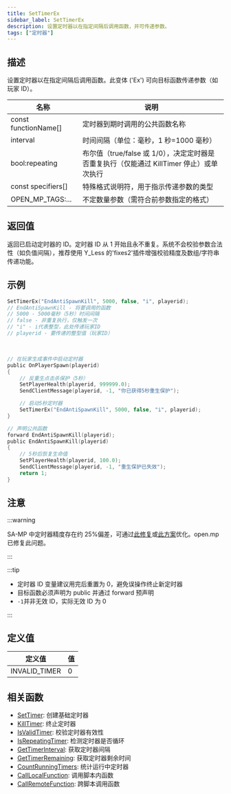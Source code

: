 ```yaml
---
title: SetTimerEx
sidebar_label: SetTimerEx
description: 设置定时器以在指定间隔后调用函数，并可传递参数。
tags: ["定时器"]
---
```


## 描述

设置定时器以在指定间隔后调用函数。此变体 ('Ex') 可向目标函数传递参数（如玩家 ID）。

| 名称                 | 说明                                                                                     |
| -------------------- | ---------------------------------------------------------------------------------------- |
| const functionName[] | 定时器到期时调用的公共函数名称                                                           |
| interval             | 时间间隔（单位：毫秒，1 秒=1000 毫秒）                                                   |
| bool:repeating       | 布尔值（true/false 或 1/0），决定定时器是否重复执行（仅能通过 KillTimer 停止）或单次执行 |
| const specifiers[]   | 特殊格式说明符，用于指示传递参数的类型                                                   |
| OPEN_MP_TAGS:...     | 不定数量参数（需符合前参数指定的格式）                                                   |

## 返回值

返回已启动定时器的 ID。定时器 ID 从 1 开始且永不重复。系统不会校验参数合法性（如负值间隔），推荐使用 Y_Less 的'fixes2'插件增强校验精度及数组/字符串传递功能。

## 示例

```c
SetTimerEx("EndAntiSpawnKill", 5000, false, "i", playerid);
// EndAntiSpawnKill - 将要调用的函数
// 5000 - 5000毫秒（5秒）时间间隔
// false - 非重复执行，仅触发一次
// "i" - i代表整型，此处传递玩家ID
// playerid - 要传递的整型值（玩家ID）
```

<br />

```c
// 在玩家生成事件中启动定时器
public OnPlayerSpawn(playerid)
{
    // 反重生点击杀保护（5秒）
    SetPlayerHealth(playerid, 999999.0);
    SendClientMessage(playerid, -1, "你已获得5秒重生保护");

    // 启动5秒定时器
    SetTimerEx("EndAntiSpawnKill", 5000, false, "i", playerid);
}

// 声明公共函数
forward EndAntiSpawnKill(playerid);
public EndAntiSpawnKill(playerid)
{
    // 5秒后恢复生命值
    SetPlayerHealth(playerid, 100.0);
    SendClientMessage(playerid, -1, "重生保护已失效");
    return 1;
}
```

## 注意

:::warning

SA-MP 中定时器精度存在约 25%偏差，可通过[此修复](https://sampforum.blast.hk/showthread.php?tid=289675)或[此方案](https://sampforum.blast.hk/showthread.php?tid=650736)优化。open.mp 已修复此问题。

:::

:::tip

- 定时器 ID 变量建议用完后重置为 0，避免误操作终止新定时器
- 目标函数必须声明为 public 并通过 forward 预声明
- `-1`并非无效 ID，实际无效 ID 为 0

:::

## 定义值

| 定义值        | 值  |
| ------------- | --- |
| INVALID_TIMER | 0   |

## 相关函数

- [SetTimer](SetTimer): 创建基础定时器
- [KillTimer](KillTimer): 终止定时器
- [IsValidTimer](IsValidTimer): 校验定时器有效性
- [IsRepeatingTimer](IsRepeatingTimer): 检测定时器是否循环
- [GetTimerInterval](GetTimerInterval): 获取定时器间隔
- [GetTimerRemaining](GetTimerRemaining): 获取定时器剩余时间
- [CountRunningTimers](CountRunningTimers): 统计运行中定时器
- [CallLocalFunction](CallLocalFunction): 调用脚本内函数
- [CallRemoteFunction](CallRemoteFunction): 跨脚本调用函数
